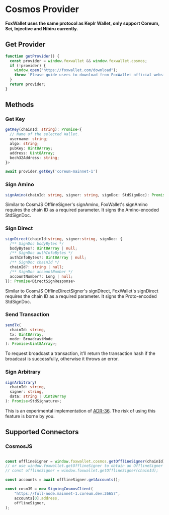 # Cosmos Provider

**FoxWallet uses the same protocol as Keplr Wallet, only support Coreum, Sei, Injective and Nibiru currently.**

## Get Provider

```js
function getProvider() {
  const provider = window.foxwallet && window.foxwallet.cosmos;
  if (!provider) {
    window.open("https://foxwallet.com/download");
    throw `Please guide users to download from FoxWallet official website`;
  }
  return provider;
}
```

## Methods

### Get Key
```ts
getKey(chainId: string): Promise<{
  // Name of the selected Wallet.
  username: string;
  algo: string;
  pubKey: Uint8Array;
  address: Uint8Array;
  bech32Address: string;
}>

await provider.getKey('coreum-mainnet-1')
```

### Sign Amino
```ts
signAmino(chainId: string, signer: string, signDoc: StdSignDoc): Promise<AminoSignResponse>
```
Similar to CosmJS OfflineSigner's signAmino, FoxWallet's signAmino requires the chain ID as a required parameter. It signs the Amino-encoded StdSignDoc.

### Sign Direct
```ts
signDirect(chainId:string, signer:string, signDoc: {
  /** SignDoc bodyBytes */
  bodyBytes?: Uint8Array | null;
  /** SignDoc authInfoBytes */
  authInfoBytes?: Uint8Array | null;
  /** SignDoc chainId */
  chainId?: string | null;
  /** SignDoc accountNumber */
  accountNumber?: Long | null;
}): Promise<DirectSignResponse>
```
Similar to CosmJS OfflineDirectSigner's signDirect,  FoxWallet's signDirect requires the chain ID as a required parameter. It signs the Proto-encoded StdSignDoc.

### Send Transaction
```ts
sendTx(
  chainId: string,
  tx: Uint8Array,
  mode: BroadcastMode
): Promise<Uint8Array>;
```
To request broadcast a transaction, it'll return the transaction hash if the broadcast is successfully, otherwise it throws an error.

### Sign Arbitrary
```ts
signArbitrary(
  chainId: string,
  signer: string,
  data: string | Uint8Array
): Promise<StdSignature>;
```
This is an experimental implementation of [ADR-36](https://github.com/cosmos/cosmos-sdk/blob/main/docs/architecture/adr-036-arbitrary-signature.md). The risk of using this feature is borne by you.

## Supported Connectors

### CosmosJS
```ts

const offlineSigner = window.foxwallet.cosmos.getOfflineSigner(chainId);
// or use window.foxwallet.getOfflineSigner to obtain an OfflineSigner 
// const offlineSigner = window.foxwallet.getOfflineSigner(chainId);

const accounts = await offlineSigner.getAccounts();

const cosmJS = new SigningCosmosClient(
    "https://full-node.mainnet-1.coreum.dev:26657",
    accounts[0].address,
    offlineSigner,
);
```
